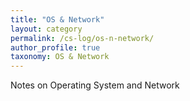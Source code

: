 ```yaml
---
title: "OS & Network"
layout: category
permalink: /cs-log/os-n-network/
author_profile: true
taxonomy: OS & Network
---
```

Notes on Operating System and Network